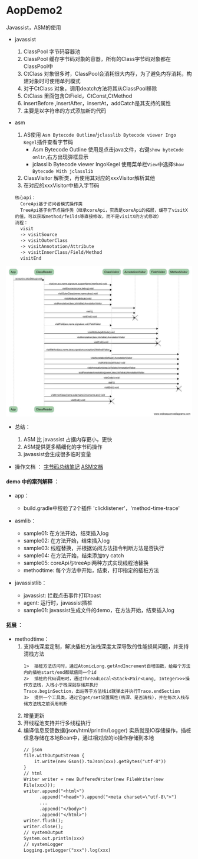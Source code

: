# AopDemo2
Javassist，ASM的使用

- javassist
    
    1.  ClassPool 字节码容器池
    2.  ClassPool 缓存字节码对象的容器，所有的Class字节码对象都在ClassPool中
    3.  CtClass
      对象很多时，ClassPool会消耗很大内存，为了避免内存消耗，构建对象时可使用单列模式
    4.  对于CtClass 对象，调用deatch方法将其从ClassPool移除
    5.  CtClass 里面包含CtField，CtConst,CtMethod
    6.  insertBefore ,insertAfter，insertAt，addCatch是其支持的属性
    7.  主要是以字符串的方式添加新的代码
    
- asm

  1.  AS使用 `Asm Bytecode Outline`/`jclasslib Bytecode viewer Ingo
      Kegel`插件查看字节码
      - Asm Bytecode Outline 使用是点击java文件，右键`show byteCode
        onlin`,右方出现弹框显示
      - jclasslib Bytecode viewer IngoKegel 使用菜单栏`View`中选择`Show
        Bytecode With jclasslib`
  2.  ClassVisitor 解析类，再使用其对应的xxxVisitor解析其他
  3.  在对应的xxxVisitor中插入字节码
  
  ```
  核心api：
    CoreApi基于访问者模式操作类
    TreeApi基于树节点操作类（继承coreApi，实质是coreApi的拓展，缓存了visitX的值，可以获取method/feilds等直接修改，而不是visitX的方式修改）
  流程：
    visit 
    -> visitSource 
    -> visitOuterClass 
    -> visitAnnotation/Attribute 
    -> visitInnerClass/Field/Method 
    visitEnd
  ```
![](./pic/asm主要调用方法.jpg)

- 总结：
    1.  ASM 比 javassist 占据内存更小，更快
    2.  ASM提供更多精细化的字节码操作
    3.  javassist会生成很多临时变量

- 操作文档 ：
  [字节码总结笔记](https://github.com/yanchunlan/SourceCodeSummary/blob/master/%E6%80%A7%E8%83%BD%E4%BC%98%E5%8C%96/%E6%9E%81%E8%87%B4%E6%80%A7%E8%83%BD%E4%BC%98%E5%8C%96%E6%80%BB%E7%BB%93/12_02%E5%AD%97%E8%8A%82%E7%A0%81%E7%9F%A5%E8%AF%86%E5%8F%8A%E6%A1%86%E6%9E%B6.txt)
  [ASM文档](https://asm.ow2.io/asm4-guide.pdf)
  
#### demo 中的案列解释 ：
- app： 
  -    build.gradle中校验了2个插件 'clicklistener'，'method-time-trace'

- asmlib： 

  -    sample01: 在方法开始，结束插入log
  -    sample02: 在方法开始，结束插入log
  -    sample03: 线程替换，并根据访问方法指令判断方法是否执行
  -    sample04: 在方法开始，结束添加try catch
  -    sample05: coreApi与treeApi两种方式实现线程池替换
  -    methodtime: 每个方法中开始，结束，打印指定的插桩方法
    
- javassistlib： 

  -   javassist: 拦截点击事件打印toast
  -   agent: 运行时，javassist插桩
  -   sample01: javassist生成文件的demo，在方法开始，结束插入log
  
#### 拓展 ：
- methodtime： 
    1.  支持栈深度定制，解决插桩方法栈深度太深导致的性能损耗问题，并支持清栈方法
        ```
        1>  插桩方法访问时，通过AtomicLong.getAndIncrement自增函数，给每个方法内的插桩start/end都赋值同一个id
        2>  插桩的代码调用时，通过ThreadLocal<Stack<Pair<Long, Integer>>>操作方法栈，入栈小于栈深就存储并执行
        Trace.beginSection，出站等于方法栈id就弹出并执行Trace.endSection
        3>  提供一个工具类，通过它get/set设置属性(栈深、是否清栈)，并在每次入栈存储方法栈之前调用判断
        ```
    2.  增量更新
    3.  开线程池支持并行多线程执行
    4.  编译信息反馈数据(json/html/println/Logger)
        实质就是IO存储操作，插桩信息存储在本地Bean中，通过相对应的io操作存储到本地
        ```
        // json
        file.withOutputStream {
            it.write(new Gson().toJson(xxx).getBytes("utf-8"))
        }
        // html
        Writer writer = new BufferedWriter(new FileWriter(new File(xxx)));
        writer.append("<html>")
              .append("<head>").append("<meta charset=\"utf-8\">")
              ...
              .append("</body>")
              .append("</html>")
        writer.flush();
        writer.close();
        // systemOutput
        System.out.println(xxx)
        // systemLogger
        Logging.getLogger("xxx").log(xxx)
        ```
    
 
    
